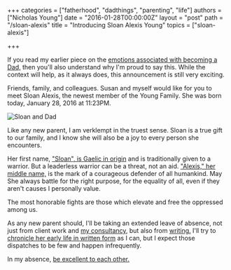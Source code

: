 +++
categories = ["fatherhood", "dadthings", "parenting", "life"]
authors = ["Nicholas Young"]
date = "2016-01-28T00:00:00Z"
layout = "post"
path = "/sloan-alexis"
title = "Introducing Sloan Alexis Young"
topics = ["sloan-alexis"]

+++

If you read my earlier piece on the [emotions associated with becoming a Dad,](/2016/01/dad-jokes/) then you'll also understand why I'm proud to say this. While the context will help, as it always does, this announcement is still very exciting.

Friends, family, and colleagues. Susan and myself would like for you to meet Sloan Alexis, the newest member of the Young Family. She was born today, January 28, 2016 at 11:23PM.

![Sloan and Dad](sloan-and-dad.jpg)

Like any new parent, I am verklempt in the truest sense. Sloan is a true gift to our family, and I know she will also be a joy to every person she encounters.

Her first name, ["Sloan", is Gaelic in origin](http://www.sheknows.com/baby-names/name/sloan) and is traditionally given to a warrior. But a leaderless warrior can be a threat, not an aid. ["Alexis," her middle name,](http://www.sheknows.com/baby-names/name/alexis) is the mark of a courageous defender of all humankind. May She always battle for the right purpose, for the equality of all, even if they aren't causes I personally value.

The most honorable fights are those which elevate and free the oppressed among us.

As any new parent should, I'll be taking an extended leave of absence, not just from client work and [my consultancy,](https://secretfader.com) but also from [writing.](/) I'll try to [chronicle her early life in written form](/blog/category/dadthings/) as I can, but I expect those dispatches to be few and happen infrequently.

In my absence, [be excellent to each other.](https://www.youtube.com/watch?v=N_yJFLvmjJY)
